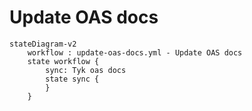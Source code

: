 # Update OAS docs

```mermaid
stateDiagram-v2
    workflow : update-oas-docs.yml - Update OAS docs
    state workflow {
        sync: Tyk oas docs
        state sync {
        }
    }
```

